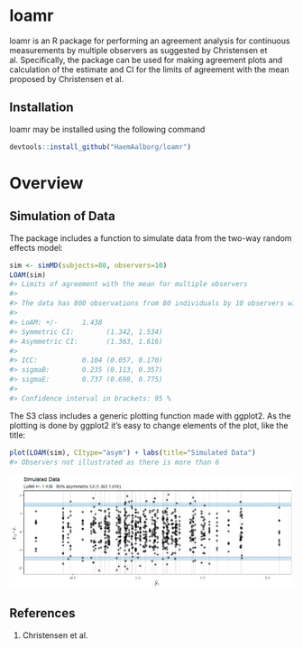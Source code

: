 
<!-- README.md is generated from README.Rmd. Please edit that file -->

# loamr

loamr is an R package for performing an agreement analysis for
continuous measurements by multiple observers as suggested by
Christensen et al. Specifically, the package can be used for making
agreement plots and calculation of the estimate and CI for the limits of
agreement with the mean proposed by Christensen et al. 

## Installation

loamr may be installed using the following command

``` r
devtools::install_github("HaemAalborg/loamr")
```

# Overview

## Simulation of Data

The package includes a function to simulate data from the two-way random
effects model:

``` r
sim <- simMD(subjects=80, observers=10)
LOAM(sim)
#> Limits of agreement with the mean for multiple observers
#> 
#> The data has 800 observations from 80 individuals by 10 observers with 1 measurements
#> 
#> LoAM: +/-      1.438
#> Symmetric CI:        (1.342, 1.534)
#> Asymmetric CI:       (1.363, 1.616)
#> 
#> ICC:           0.104 (0.057, 0.170)
#> sigmaB:        0.235 (0.113, 0.357)
#> sigmaE:        0.737 (0.698, 0.775)
#> 
#> Confidence interval in brackets: 95 %
```

The S3 class includes a generic plotting function made with ggplot2. As
the plotting is done by ggplot2 it’s easy to change elements of the
plot, like the title:

``` r
plot(LOAM(sim), CItype="asym") + labs(title="Simulated Data")
#> Observers not illustrated as there is more than 6
```

![](man/figures/README-unnamed-chunk-4-1.png)<!-- -->

## References

1.  Christensen et al.
